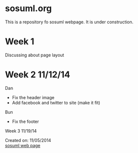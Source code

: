 sosuml.org
==========
This is a repository fo sosuml webpage. It is under construction.

Week 1
===
Discussing about page layout

Week 2 11/12/14
===
Dan 
- Fix the header image
- Add facebook and twitter to site (make it fit)

Bun
- Fix the footer

Week 3 11/19/14


Created on: 11/05/2014  
[sosuml web page](http://www.sosuml.org)
